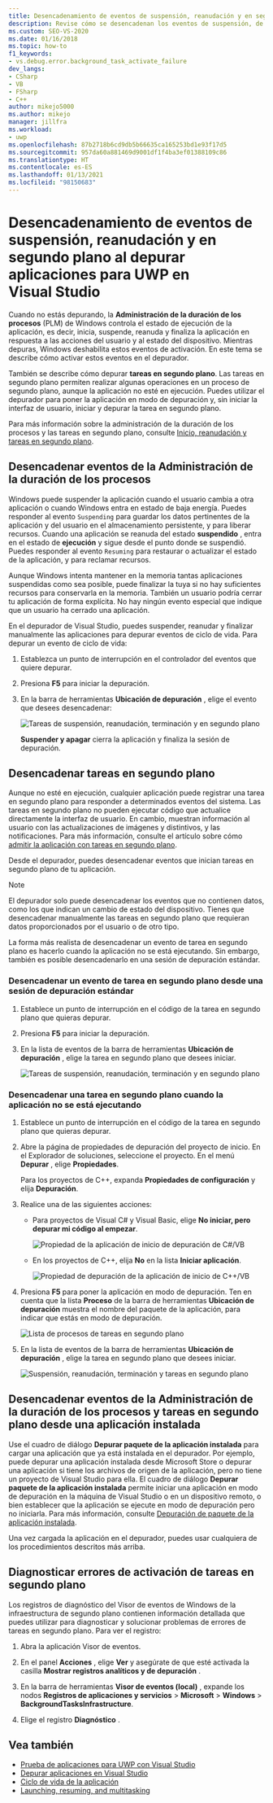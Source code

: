 ```yaml
---
title: Desencadenamiento de eventos de suspensión, reanudación y en segundo plano al depurar UWP
description: Revise cómo se desencadenan los eventos de suspensión, de reanudación y en segundo plano al depurar aplicaciones para la Plataforma universal de Windows (UWP) en Visual Studio.
ms.custom: SEO-VS-2020
ms.date: 01/16/2018
ms.topic: how-to
f1_keywords:
- vs.debug.error.background_task_activate_failure
dev_langs:
- CSharp
- VB
- FSharp
- C++
author: mikejo5000
ms.author: mikejo
manager: jillfra
ms.workload:
- uwp
ms.openlocfilehash: 87b2718b6cd9db5b66635ca165253bd1e93f17d5
ms.sourcegitcommit: 957da60a881469d9001df1f4ba3ef01388109c86
ms.translationtype: HT
ms.contentlocale: es-ES
ms.lasthandoff: 01/13/2021
ms.locfileid: "98150683"
---
```

# <a name="how-to-trigger-suspend-resume-and-background-events-while-debugging-uwp-apps-in-visual-studio"></a>Desencadenamiento de eventos de suspensión, reanudación y en segundo plano al depurar aplicaciones para UWP en Visual Studio

Cuando no estás depurando, la **Administración de la duración de los procesos** (PLM) de Windows controla el estado de ejecución de la aplicación, es decir, inicia, suspende, reanuda y finaliza la aplicación en respuesta a las acciones del usuario y al estado del dispositivo. Mientras depuras, Windows deshabilita estos eventos de activación. En este tema se describe cómo activar estos eventos en el depurador.

También se describe cómo depurar **tareas en segundo plano**. Las tareas en segundo plano permiten realizar algunas operaciones en un proceso de segundo plano, aunque la aplicación no esté en ejecución. Puedes utilizar el depurador para poner la aplicación en modo de depuración y, sin iniciar la interfaz de usuario, iniciar y depurar la tarea en segundo plano.

Para más información sobre la administración de la duración de los procesos y las tareas en segundo plano, consulte [Inicio, reanudación y tareas en segundo plano](/windows/uwp/launch-resume/index).

## <a name="trigger-process-lifetime-management-events"></a><a name="BKMK_Trigger_Process_Lifecycle_Management_events"></a> Desencadenar eventos de la Administración de la duración de los procesos
 Windows puede suspender la aplicación cuando el usuario cambia a otra aplicación o cuando Windows entra en estado de baja energía. Puedes responder al evento `Suspending` para guardar los datos pertinentes de la aplicación y del usuario en el almacenamiento persistente, y para liberar recursos. Cuando una aplicación se reanuda del estado **suspendido** , entra en el estado de **ejecución** y sigue desde el punto donde se suspendió. Puedes responder al evento `Resuming` para restaurar o actualizar el estado de la aplicación, y para reclamar recursos.

 Aunque Windows intenta mantener en la memoria tantas aplicaciones suspendidas como sea posible, puede finalizar la tuya si no hay suficientes recursos para conservarla en la memoria. También un usuario podría cerrar tu aplicación de forma explícita. No hay ningún evento especial que indique que un usuario ha cerrado una aplicación.

 En el depurador de Visual Studio, puedes suspender, reanudar y finalizar manualmente las aplicaciones para depurar eventos de ciclo de vida. Para depurar un evento de ciclo de vida:

1. Establezca un punto de interrupción en el controlador del eventos que quiere depurar.

2. Presiona **F5** para iniciar la depuración.

3. En la barra de herramientas **Ubicación de depuración** , elige el evento que desees desencadenar:

     ![Tareas de suspensión, reanudación, terminación y en segundo plano](../debugger/media/dbg_suspendresumebackground.png)

     **Suspender y apagar** cierra la aplicación y finaliza la sesión de depuración.

## <a name="trigger-background-tasks"></a><a name="BKMK_Trigger_background_tasks"></a> Desencadenar tareas en segundo plano
 Aunque no esté en ejecución, cualquier aplicación puede registrar una tarea en segundo plano para responder a determinados eventos del sistema. Las tareas en segundo plano no pueden ejecutar código que actualice directamente la interfaz de usuario. En cambio, muestran información al usuario con las actualizaciones de imágenes y distintivos, y las notificaciones. Para más información, consulte el artículo sobre cómo [admitir la aplicación con tareas en segundo plano](/previous-versions/windows/apps/hh977046(v=win.10)).

 Desde el depurador, puedes desencadenar eventos que inician tareas en segundo plano de tu aplicación.

> [!NOTE]
> El depurador solo puede desencadenar los eventos que no contienen datos, como los que indican un cambio de estado del dispositivo. Tienes que desencadenar manualmente las tareas en segundo plano que requieran datos proporcionados por el usuario o de otro tipo.

 La forma más realista de desencadenar un evento de tarea en segundo plano es hacerlo cuando la aplicación no se está ejecutando. Sin embargo, también es posible desencadenarlo en una sesión de depuración estándar.

### <a name="trigger-a-background-task-event-from-a-standard-debug-session"></a><a name="BKMK_Trigger_a_background_task_event_from_a_standard_debug_session"></a> Desencadenar un evento de tarea en segundo plano desde una sesión de depuración estándar

1. Establece un punto de interrupción en el código de la tarea en segundo plano que quieras depurar.

2. Presiona **F5** para iniciar la depuración.

3. En la lista de eventos de la barra de herramientas **Ubicación de depuración** , elige la tarea en segundo plano que desees iniciar.

     ![Tareas de suspensión, reanudación, terminación y en segundo plano](../debugger/media/dbg_suspendresumebackground.png)

### <a name="trigger-a-background-task-when-the-app-is-not-running"></a><a name="BKMK_Trigger_a_background_task_when_the_app_is_not_running"></a> Desencadenar una tarea en segundo plano cuando la aplicación no se está ejecutando

1. Establece un punto de interrupción en el código de la tarea en segundo plano que quieras depurar.

2. Abre la página de propiedades de depuración del proyecto de inicio. En el Explorador de soluciones, seleccione el proyecto. En el menú **Depurar** , elige **Propiedades**.

     Para los proyectos de C++, expanda **Propiedades de configuración** y elija **Depuración**.

3. Realice una de las siguientes acciones:

    - Para proyectos de Visual C# y Visual Basic, elige **No iniciar, pero depurar mi código al empezar**.

         ![Propiedad de la aplicación de inicio de depuración de C#/VB](../debugger/media/dbg_csvb_dontlaunchapp.png "DBG_CsVb_DontLaunchApp")

    - En los proyectos de C++, elija **No** en la lista **Iniciar aplicación**.

         ![Propiedad de depuración de la aplicación de inicio de C++/VB](../debugger/media/dbg_cppjs_dontlaunchapp.png "DBG_CppJs_DontLaunchApp")

4. Presiona **F5** para poner la aplicación en modo de depuración. Ten en cuenta que la lista **Proceso** de la barra de herramientas **Ubicación de depuración** muestra el nombre del paquete de la aplicación, para indicar que estás en modo de depuración.

     ![Lista de procesos de tareas en segundo plano](../debugger/media/dbg_backgroundtask_processlist.png "DBG_BackgroundTask_ProcessList")

5. En la lista de eventos de la barra de herramientas **Ubicación de depuración** , elige la tarea en segundo plano que desees iniciar.

     ![Suspensión, reanudación, terminación y tareas en segundo plano](../debugger/media/dbg_suspendresumebackground.png "DBG_SuspendResumeBackground")

## <a name="trigger-process-lifetime-management-events-and-background-tasks-from-an-installed-app"></a><a name="BKMK_Trigger_Process_Lifetime_Management_events_and_background_tasks_from_an_installed_app"></a> Desencadenar eventos de la Administración de la duración de los procesos y tareas en segundo plano desde una aplicación instalada
 Use el cuadro de diálogo **Depurar paquete de la aplicación instalada** para cargar una aplicación que ya está instalada en el depurador. Por ejemplo, puede depurar una aplicación instalada desde Microsoft Store o depurar una aplicación si tiene los archivos de origen de la aplicación, pero no tiene un proyecto de Visual Studio para ella. El cuadro de diálogo **Depurar paquete de la aplicación instalada** permite iniciar una aplicación en modo de depuración en la máquina de Visual Studio o en un dispositivo remoto, o bien establecer que la aplicación se ejecute en modo de depuración pero no iniciarla. Para más información, consulte [Depuración de paquete de la aplicación instalada](../debugger/debug-installed-app-package.md).

 Una vez cargada la aplicación en el depurador, puedes usar cualquiera de los procedimientos descritos más arriba.

## <a name="diagnosing-background-task-activation-errors"></a><a name="BKMK_Diagnosing_background_task_activation_errors"></a> Diagnosticar errores de activación de tareas en segundo plano
 Los registros de diagnóstico del Visor de eventos de Windows de la infraestructura de segundo plano contienen información detallada que puedes utilizar para diagnosticar y solucionar problemas de errores de tareas en segundo plano. Para ver el registro:

1. Abra la aplicación Visor de eventos.

2. En el panel **Acciones** , elige **Ver** y asegúrate de que esté activada la casilla **Mostrar registros analíticos y de depuración** .

3. En la barra de herramientas **Visor de eventos (local)** , expande los nodos **Registros de aplicaciones y servicios** > **Microsoft** > **Windows** > **BackgroundTasksInfrastructure**.

4. Elige el registro **Diagnóstico** .

## <a name="see-also"></a>Vea también
- [Prueba de aplicaciones para UWP con Visual Studio](../test/unit-test-your-code.md)
- [Depurar aplicaciones en Visual Studio](debugging-windows-store-and-windows-universal-apps.md)
- [Ciclo de vida de la aplicación](/windows/uwp/launch-resume/app-lifecycle)
- [Launching, resuming, and multitasking](/windows/uwp/launch-resume/index)
